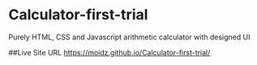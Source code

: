 # Calculator-first-trial
Purely HTML, CSS and Javascript arithmetic calculator with designed UI

##Live Site URL
https://moidz.github.io/Calculator-first-trial/
